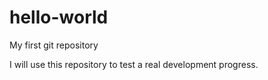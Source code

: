 # hello-world
My first git repository

I will use this repository to test a real development progress.
